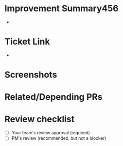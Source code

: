 <!-- Use this description template for improvements to existing features. -->

<!-- Briefly describe what this PR is about. -->

# Improvement Summary456

-

<!-- Paste the link to the ticket here. -->

# Ticket Link

-

<!-- If there are new or changes to UI please post the screenshots here. -->

# Screenshots

<!-- Post the links to related/depending PRs here. -->

# Related/Depending PRs

# Review checklist

- [ ] Your team's review approval (required)
- [ ] PM's review (recommended, but not a blocker)
